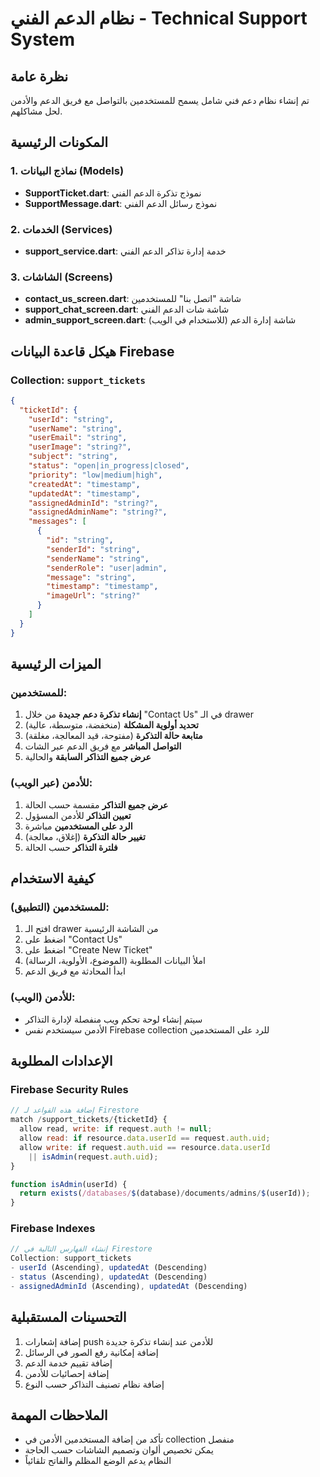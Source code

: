 # نظام الدعم الفني - Technical Support System

## نظرة عامة
تم إنشاء نظام دعم فني شامل يسمح للمستخدمين بالتواصل مع فريق الدعم والأدمن لحل مشاكلهم.

## المكونات الرئيسية

### 1. نماذج البيانات (Models)
- **SupportTicket.dart**: نموذج تذكرة الدعم الفني
- **SupportMessage.dart**: نموذج رسائل الدعم الفني

### 2. الخدمات (Services)
- **support_service.dart**: خدمة إدارة تذاكر الدعم الفني

### 3. الشاشات (Screens)
- **contact_us_screen.dart**: شاشة "اتصل بنا" للمستخدمين
- **support_chat_screen.dart**: شاشة شات الدعم الفني
- **admin_support_screen.dart**: شاشة إدارة الدعم (للاستخدام في الويب)

## هيكل قاعدة البيانات Firebase

### Collection: `support_tickets`
```json
{
  "ticketId": {
    "userId": "string",
    "userName": "string", 
    "userEmail": "string",
    "userImage": "string?",
    "subject": "string",
    "status": "open|in_progress|closed",
    "priority": "low|medium|high",
    "createdAt": "timestamp",
    "updatedAt": "timestamp",
    "assignedAdminId": "string?",
    "assignedAdminName": "string?",
    "messages": [
      {
        "id": "string",
        "senderId": "string",
        "senderName": "string",
        "senderRole": "user|admin",
        "message": "string",
        "timestamp": "timestamp",
        "imageUrl": "string?"
      }
    ]
  }
}
```

## الميزات الرئيسية

### للمستخدمين:
1. **إنشاء تذكرة دعم جديدة** من خلال "Contact Us" في الـ drawer
2. **تحديد أولوية المشكلة** (منخفضة، متوسطة، عالية)
3. **متابعة حالة التذكرة** (مفتوحة، قيد المعالجة، مغلقة)
4. **التواصل المباشر** مع فريق الدعم عبر الشات
5. **عرض جميع التذاكر السابقة** والحالية

### للأدمن (عبر الويب):
1. **عرض جميع التذاكر** مقسمة حسب الحالة
2. **تعيين التذاكر** للأدمن المسؤول
3. **الرد على المستخدمين** مباشرة
4. **تغيير حالة التذكرة** (إغلاق، معالجة)
5. **فلترة التذاكر** حسب الحالة

## كيفية الاستخدام

### للمستخدمين (التطبيق):
1. افتح الـ drawer من الشاشة الرئيسية
2. اضغط على "Contact Us"
3. اضغط على "Create New Ticket"
4. املأ البيانات المطلوبة (الموضوع، الأولوية، الرسالة)
5. ابدأ المحادثة مع فريق الدعم

### للأدمن (الويب):
- سيتم إنشاء لوحة تحكم ويب منفصلة لإدارة التذاكر
- الأدمن سيستخدم نفس Firebase collection للرد على المستخدمين

## الإعدادات المطلوبة

### Firebase Security Rules
```javascript
// إضافة هذه القواعد لـ Firestore
match /support_tickets/{ticketId} {
  allow read, write: if request.auth != null;
  allow read: if resource.data.userId == request.auth.uid;
  allow write: if request.auth.uid == resource.data.userId 
    || isAdmin(request.auth.uid);
}

function isAdmin(userId) {
  return exists(/databases/$(database)/documents/admins/$(userId));
}
```

### Firebase Indexes
```javascript
// إنشاء الفهارس التالية في Firestore
Collection: support_tickets
- userId (Ascending), updatedAt (Descending)
- status (Ascending), updatedAt (Descending)
- assignedAdminId (Ascending), updatedAt (Descending)
```

## التحسينات المستقبلية
1. إضافة إشعارات push للأدمن عند إنشاء تذكرة جديدة
2. إضافة إمكانية رفع الصور في الرسائل
3. إضافة تقييم خدمة الدعم
4. إضافة إحصائيات للأدمن
5. إضافة نظام تصنيف التذاكر حسب النوع

## الملاحظات المهمة
- تأكد من إضافة المستخدمين الأدمن في collection منفصل
- يمكن تخصيص ألوان وتصميم الشاشات حسب الحاجة
- النظام يدعم الوضع المظلم والفاتح تلقائياً